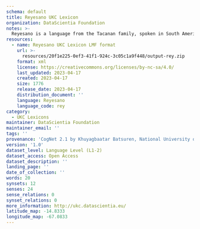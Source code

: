 ```yaml
---
schema: default
title: Reyesano UKC Lexicon
organization: DataScientia Foundation
notes: >-
  Reyesano is a language from the Tacanan family, spoken in South America. The UKC Lexicon of Reyesano is represented as a lexico-semantic network. It consists of words, word senses, synsets, as well as sense-level and synset-level relationships.
resources:
  - name: Reyesano UKC Lexicon LMF format
    url: >-
      resources/20f1e225-0ef3-41f1-924c-3c05c1a9f448/output-rey.zip
    format: xml
    license: https://creativecommons.org/licenses/by-nc-sa/4.0/
    last_updated: 2023-04-17
    created: 2023-04-17
    size: 1776
    release_date: 2023-04-17
    distribution_document: ''
    language: Reyesano
    language_code: rey
category:
  - UKC Lexicons
maintainer: DataScientia Foundation
maintainer_email: ''
tags: ''
provenance: 'CogNet 2.1 by Khuyagbaatar Batsuren, National University of Mongolia (http://cognet.ukc.disi.unitn.it); Native Languages of the Americas 2021.11. by Laura Redish and Orrin Lewis (http://www.native-languages.org); Princeton WordNet 2.1 by Princeton University (https://wordnet.princeton.edu)'
version: '1.0'
dataset_level: Language Level (L1-2)
dataset_access: Open Access
dataset_description: ''
landing_page: ''
date_of_collection: ''
words: 20
synsets: 12
senses: 24
sense_relations: 0
synset_relations: 0
more_information: http://ukc.datascientia.eu/
latitude_map: -14.8333
longitude_map: -67.0833
---
```

